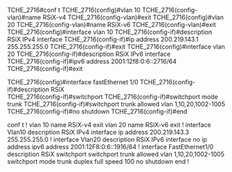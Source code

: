 
TCHE_2716#conf t
TCHE_2716(config)#vlan 10
TCHE_2716(config-vlan)#name RSiX-v4
TCHE_2716(config-vlan)#exit
TCHE_2716(config)#vlan 20
TCHE_2716(config-vlan)#name RSiX-v6
TCHE_2716(config-vlan)#exit
TCHE_2716(config)#interface vlan 10
TCHE_2716(config-if)#description RSiX IPv4 interface
TCHE_2716(config-if)#ip address 200.219.143.1 255.255.255.0
TCHE_2716(config-if)#exit
TCHE_2716(config)#interface vlan 20
TCHE_2716(config-if)#description RSiX IPv6 interface
TCHE_2716(config-if)#ipv6 address 2001:12f8:0:6::2716/64
TCHE_2716(config-if)#exit

TCHE_2716(config)#interface fastEthernet 1/0
TCHE_2716(config-if)#description RSiX    
TCHE_2716(config-if)#switchport
TCHE_2716(config-if)#switchport mode trunk
TCHE_2716(config-if)#switchport trunk allowed vlan 1,10,20,1002-1005
TCHE_2716(config-if)#no shutdown
TCHE_2716(config-if)#end

conf t
!
vlan 10
 name RSiX-v4
 exit
vlan 20
 name RSiX-v6
 exit
!
interface Vlan10
 description RSiX IPv4 interface
 ip address 200.219.143.3 255.255.255.0
!
interface Vlan20
 description RSiX IPv6 interface
 no ip address
 ipv6 address 2001:12F8:0:6::1916/64
!
interface FastEthernet1/0
 description RSiX
 switchport
 switchport trunk allowed vlan 1,10,20,1002-1005
 switchport mode trunk
 duplex full
 speed 100
 no shutdown
 end
!
